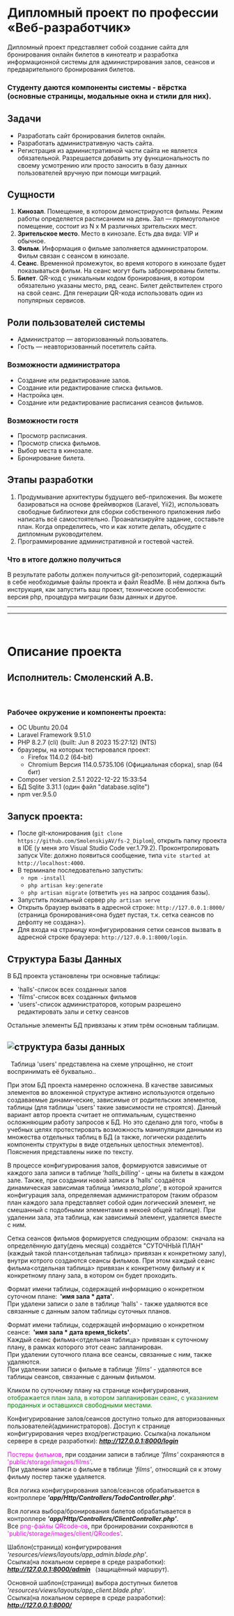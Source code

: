 # Дипломный проект по профессии «Веб-разработчик»

Дипломный проект представляет собой создание сайта для бронирования онлайн билетов в кинотеатр и разработка информационной системы для администрирования залов, сеансов и предварительного бронирования билетов.

### Студенту даются компоненты системы - вёрстка (основные страницы, модальные окна и стили для них).

## Задачи

* Разработать сайт бронирования билетов онлайн.
* Разработать административную часть сайта.
* Регистрация из административной части сайта не является обязательной. Разрешается добавить эту функциональность по своему усмотрению или просто заносить в базу данных пользователей вручную при помощи миграций.

## Сущности

1. **Кинозал**. Помещение, в котором демонстрируются фильмы. Режим работы определяется расписанием на день. Зал — прямоугольное помещение, состоит из N х M различных зрительских мест.
2. **Зрительское место**. Место в кинозале. Есть два вида: VIP и обычное.
3. **Фильм**. Информация о фильме заполняется администратором. Фильм связан с сеансом в кинозале.
4. **Сеанс**. Временной промежуток, во время которого в кинозале будет показываться фильм. На сеанс могут быть забронированы билеты.
5. **Билет**. QR-код c уникальным кодом бронирования, в котором обязательно указаны место, ряд, сеанс. Билет действителен строго на свой сеанс. Для генерации QR-кода использовать один из популярных сервисов.

## Роли пользователей системы

* Администратор — авторизованный пользователь.
* Гость — неавторизованный посетитель сайта.

### Возможности администратора

* Создание или редактирование залов.
* Создание или редактирование списка фильмов.
* Настройка цен.
* Создание или редактирование расписания сеансов фильмов.

### Возможности гостя

* Просмотр расписания.
* Просмотр списка фильмов.
* Выбор места в кинозале.
* Бронирование билета.

## Этапы разработки

1. Продумывание архитектуры будущего веб-приложения. Вы можете базироваться на основе фреймворков (Laravel, Yii2), использовать свободные библиотеки для сборки собственного приложения либо написать всё самостоятельно. Проанализируйте задание, составьте план. Когда определитесь, что и как хотите делать, обсудите с дипломным руководителем.
2. Программирование административной и гостевой частей.

### Что в итоге должно получиться

В результате работы должен получиться git-репозиторий, содержащий в себе необходимые файлы проекта и файл ReadMe. В нём должна быть инструкция, как запустить ваш проект, технические особенности: версия php, процедура миграции базы данных и другое.

---
---
&nbsp;
# **Описание проекта**
## Исполнитель: Смоленский А.В.

&nbsp;
### Рабочее окружение и компоненты проекта:
- ОС Ubuntu 20.04
- Laravel Framework 9.51.0
- PHP 8.2.7 (cli) (built: Jun  8 2023 15:27:12) (NTS)
- браузеры, на которых тестировался проект:
  - Firefox 114.0.2 (64-bit)
  - Chromium Версия 114.0.5735.106 (Официальная сборка), snap (64 бит)
- Composer version 2.5.1 2022-12-22 15:33:54
- БД Sqlite 3.31.1 (один файл "database.sqlite")
- npm ver.9.5.0


## Запуск проекта:
- После git-клонирования (`git clone https://github.com/SmolenskiyAV/fs-2_Diplom`), открыть папку проекта в IDE (у меня это Visual Studio Code ver.1.79.2). Проконтролировать запуск Vite: должно появиться сообщение, типа `vite started at http://localhost:4000`.  
- В терминале последовательно запустить:  
  - `npm -install`
  - `php artisan key:generate`
  - `php artisan migrate` (ответить `yes` на запрос создания базы).
- Запустить локальный сервер `php artisan serve`
- Открыть браузер вызвать в адресной строке: `http://127.0.0.1:8000/` (страница бронирования<она будет пустая, т.к. сетка сеансов по дефолту не создана>).
- Для входа на страницу конфигурирования сетки сеансов вызвать в адресной строке браузера: `http://127.0.0.1:8000/login`.

## Структура Базы Данных

В БД проекта установлены три основные таблицы:
  - 'halls'-список всех созданных залов
  - 'films'-список всех созданных фильмов
  - 'users'-список администраторов, которым разрешено редактировать залы и сетку сеансов

Остальные элементы БД привязаны к этим трём основным таблицам.

![структура базы данных](/img_descriptions/db_structure.jpg)
---
&nbsp;
Таблица 'users' представлена на схеме упрощённо, не стоит воспринимать её буквально..

При этом БД проекта намеренно осложнена. В качестве зависимых элементов во вложенной структуре активно используются отдельно создаваемые динамические, зависимые от родительских элементов, таблицы (для таблицы 'users' такие зависимости не строятся). Данный вариант автор проекта считает не оптимальным, существенно осложняющим работу запросов к БД. Но это сделано для того, чтобы в учебных целях протестировать возможность манипуляции данными из множества отдельных таблиц в БД (а также, логически разделить компоненты структуры в виде отдельных целостных элементов).
Пояснения представлены ниже по тексту.

В процессе конфигурирования залов, формируются зависимые от каждого зала записи в таблице *'halls_billing'* - цены на билеты в каждом зале. Также, при создании новой записи в 'halls' создаётся динамическая зависимая таблица *'имязала_plane'*, в которой хранится конфигурация зала, определяемая администратором (таким образом план каждого зала представляет собой один логический элемент, не смешанный с подобными элементами в некоей общей таблице). При удалении зала, эта таблица, как зависимый элемент, удаляется вместе с ним.

Сетка сеансов фильмов формируется следующим образом:&ensp;сначала на определённую дату(день месяца) создаётся "СУТОЧНЫй ПЛАН" (каждый такой план<отдельная таблица> привязан к конкретному залу), внутри котрого создаются сеансы фильмов. При этом каждый сеанс фильма<отдельная таблица> привязан к конкретному фильму и к конкретному плану зала, в котором он будет проходить.

Формат имени таблицы, содержащей информацию о конкретном суточном плане:&ensp;**'имя зала * дата'**.  
При удалени записи о зале в таблице 'halls' - также удаляются все связанные с данным залом таблицы суточных планов.

Формат имени таблицы, содержащей информацию о конкретном сеансе:&ensp;**'имя зала * дата время_tickets'**.  
Каждый сеанс фильма<отдельная таблица> привязан к суточному плану, в рамках которого этот сеанс запланирован.  
При удалении суточного плана все сеансы, связанные с ним, также удаляются.   
При удалении записи о фильме в таблице *'films'* - удаляются все таблицы сеансов, связанные с данным фильмом.

Кликом по суточному плану на странице конфигурирования, <span style="color: green">отображается план зала, в котором запланирован сеанс, с указанием проданных и оставшихся свободными местами.</span>  

Конфигурирование залов/сеансов доступно только для авторизованных пользователей(администраторов).
Доступ к странице конфигурирования через вход/регистрацию.
Ссылка(на локальном сервере в среде разработки): ***http://127.0.0.1:8000/login***

<span style="color: magenta">Постеры фильмов</span>, при создании записи в таблице *'films'* сохраняются в <span style="color: magenta">'public/storage/images/films'</span>.  
При удалении записи о фильме в твблице *'films'*, относящий ся к этому фильму постер также удаляется.

Вся логика конфигурирования залов/сеансов обрабатывается в контроллере ***'app/Http/Controllers/TodoController.php'***.  

Вся логика выбора/бронирования билетов обрабатывается в контроллере ***'app/Http/Controllers/ClientController.php'***.  
Все <span style="color: magenta">png-файлы QRcode-ов</span>, при бронировании сохраняются в <span style="color: magenta">'public/storage/images/client/QRcodes'</span>.  

Шаблон(страница) конфигурирования *'resources/views/layouts/app_admin.blade.php'*.  
Ссылка(на локальном сервере в среде разработки): ***http://127.0.0.1:8000/admin*** &ensp;(защищённый маршрут).

Основной шаблон(страница) выбора доступных билетов *'resources/views/layouts/app_client.blade.php'*.  
Ссылка(на локальном сервере в среде разработки): ***http://127.0.0.1:8000/***